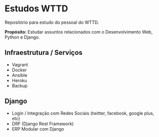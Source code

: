 # Estudos WTTD
Repositório para estudo do pessoal do WTTD. 

**Propósito:** Estudar assuntos relacionados com o Desenvolvimento Web, Python e Django.

## Infraestrutura / Serviços
- Vagrant
- Docker
- Ansible
- Heroku
- Backup

## Django
- Login / Integração com Redes Sociais (twitter, facebook, google plus, etc)
- DRF (Django Rest Framework)
- ERP Modular com Django


